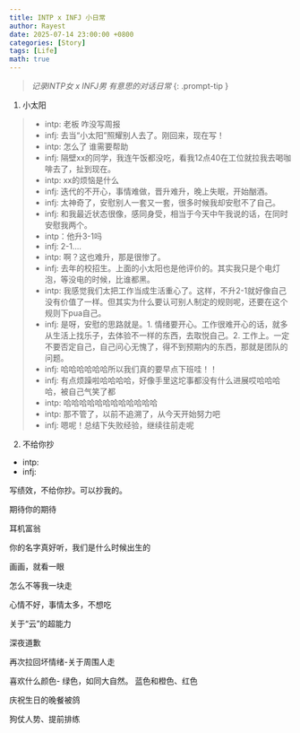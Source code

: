 ```yaml
---
title: INTP x INFJ 小日常
author: Rayest
date: 2025-07-14 23:00:00 +0800
categories: [Story]
tags: [Life]
math: true
---
```


> *记录INTP女 x INFJ男 有意思的对话日常*
{: .prompt-tip }

1. 小太阳

> - intp: 老板 咋没写周报
> - infj: 去当“小太阳”照耀别人去了。刚回来，现在写！
> - intp: 怎么了 谁需要帮助
> - infj: 隔壁xx的同学，我连午饭都没吃，看我12点40在工位就拉我去喝咖啡去了，扯到现在。
> - intp: xx的烦恼是什么
> - infj: 迭代的不开心，事情难做，晋升难升，晚上失眠，开始酗酒。
> - infj: 太神奇了，安慰别人一套又一套，很多时候我却安慰不了自己。
> - infj: 和我最近状态很像，感同身受，相当于今天中午我说的话，在同时安慰我两个。
> - intp：他升3-1吗
> - infj: 2-1....
> - intp: 啊？这也难升，那是很惨了。
> - infj: 去年的校招生。上面的小太阳也是他评价的。其实我只是个电灯泡，等没电的时候，比谁都黑。
> - intp: 我感觉我们太把工作当成生活重心了。这样，不升2-1就好像自己没有价值了一样。但其实为什么要认可别人制定的规则呢，还要在这个规则下pua自己。
> - infj: 是呀，安慰的思路就是。1. 情绪要开心。工作很难开心的话，就多从生活上找乐子，去体验不一样的东西，去取悦自己。2. 工作上。一定不要否定自己，自己问心无愧了，得不到预期内的东西，那就是团队的问题。
> - infj: 哈哈哈哈哈哈所以我们真的要早点下班哇！！
> - infj: 有点烦躁啦哈哈哈哈，好像手里这坨事都没有什么进展哎哈哈哈哈，被自己气笑了都
> - intp: 哈哈哈哈哈哈哈哈哈哈哈哈
> - intp: 那不管了，以前不追溯了，从今天开始努力吧
> - infj: 嗯呢！总结下失败经验，继续往前走呢

2. 不给你抄

- intp:
- infj:

写绩效，不给你抄。可以抄我的。

期待你的期待

耳机富翁

你的名字真好听，我们是什么时候出生的

画画，就看一眼

怎么不等我一块走

心情不好，事情太多，不想吃

关于“云”的超能力

深夜道歉

再次拉回坏情绪-关于周围人走

喜欢什么颜色- 绿色，如同大自然。 蓝色和橙色、红色

庆祝生日的晚餐被鸽

狗仗人势、提前排练